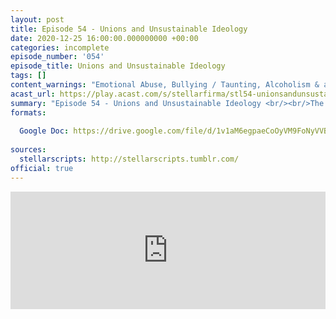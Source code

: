 ```yaml
---
layout: post
title: Episode 54 - Unions and Unsustainable Ideology
date: 2020-12-25 16:00:00.000000000 +00:00
categories: incomplete
episode_number: '054'
episode_title: Unions and Unsustainable Ideology
tags: []
content_warnings: "Emotional Abuse, Bullying / Taunting, Alcoholism & alcohol consumption, Discussions of worker oppression, Mentions of: mild innuendo, violence, mass mortality, death & death threats, cannibalism (implied), blood, guns, existential crisis"
acast_url: https://play.acast.com/s/stellarfirma/stl54-unionsandunsustainableideology
summary: "Episode 54 - Unions and Unsustainable Ideology <br/><br/>The Client, New O'Neal Commercial and Industrial Hyperdynamics and Lotion Innovations, requests assistance with unionisation issues and general employee loyalty issues. <br/><br/>Management Consultants' advice: recontextualise definition of terms; unions are stupid; learn to love the boot; unions eat your legs; hats of nitiation; unions give you wrinkles; eat the boot; initiate ‘funchat'; hold ‘funchat’ in the backup airlock."
formats:
  
  Google Doc: https://drive.google.com/file/d/1v1aM6egpaeCoOyVM9FoNyVVBJk-9ugAB/view
  
sources:
  stellarscripts: http://stellarscripts.tumblr.com/
official: true
---
```


<iframe title="Embed Player" width="100%" height="188px" src="https://embed.acast.com/stellarfirma/stl54-unionsandunsustainableideology" scrolling="no" frameBorder="0" style="border:none;overflow:hidden;"></iframe>
